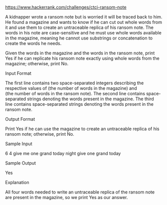 https://www.hackerrank.com/challenges/ctci-ransom-note

A kidnapper wrote a ransom note but is worried it will be traced back to
 him. He found a magazine and wants to know if he can cut out whole 
 words from it and use them to create an untraceable replica of his 
 ransom note. The words in his note are case-sensitive and he must use 
 whole words available in the magazine, meaning he cannot use substrings
  or concatenation to create the words he needs.

Given the words in the magazine and the words in the ransom note, print 
Yes if he can replicate his ransom note exactly using whole words from 
the magazine; otherwise, print No.

Input Format

The first line contains two space-separated integers describing the 
respective values of  (the number of words in the magazine) and  
(the number of words in the ransom note). 
The second line contains  space-separated strings denoting the words 
present in the magazine. 
The third line contains  space-separated strings denoting the words 
present in the ransom note.

Output Format

Print Yes if he can use the magazine to create an untraceable replica of 
his ransom note; otherwise, print No.

Sample Input

6 4
give me one grand today night
give one grand today

Sample Output

Yes

Explanation

All four words needed to write an untraceable replica of the ransom note 
are present in the magazine, so we print Yes as our answer.